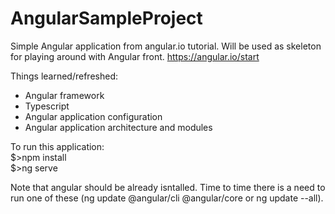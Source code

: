 # AngularSampleProject
Simple Angular application from angular.io tutorial. Will be used as skeleton for playing around with Angular front.
https://angular.io/start

Things learned/refreshed:
<ul>
  <li>Angular framework</li>
  <li>Typescript</li>
  <li>Angular application configuration</li>
  <li>Angular application architecture and modules</li>
</ul>

To run this application:</br>
$>npm install </br>
$>ng serve </br>

Note that angular should be already isntalled. Time to time there is a need to run one of these (ng update @angular/cli @angular/core or ng update --all).
